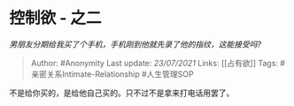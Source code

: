 # 控制欲 - 之二
*男朋友分期给我买了个手机，手机刚到他就先录了他的指纹，这能接受吗?*

> Author: #Anonymity
Last update: *23/07/2021* 
Links: [[占有欲]]
Tags: #亲密关系Intimate-Relationship #人生管理SOP  

 
不是给你买的，是给他自己买的。只不过不是拿来打电话用罢了。



